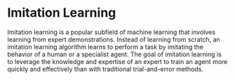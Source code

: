 # Imitation Learning 
Imitation learning is a popular subfield of machine learning that involves learning from expert demonstrations. Instead of learning from scratch, an imitation learning algorithm learns to perform a task by imitating the behavior of a human or a specialist agent. The goal of imitation learning is to leverage the knowledge and expertise of an expert to train an agent more quickly and effectively than with traditional trial-and-error methods.